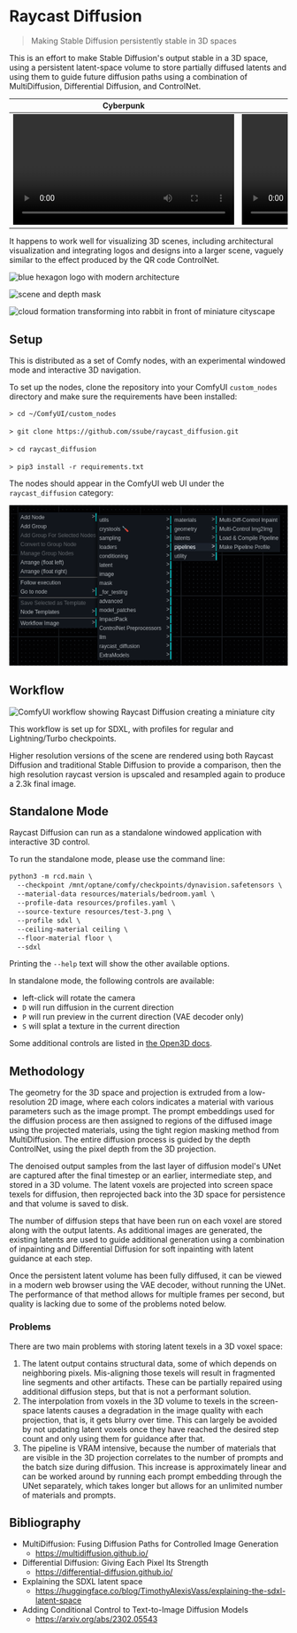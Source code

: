 # Raycast Diffusion

> Making Stable Diffusion persistently stable in 3D spaces

This is an effort to make Stable Diffusion's output stable in a 3D space, using a persistent latent-space volume to
store partially diffused latents and using them to guide future diffusion paths using a combination of MultiDiffusion,
Differential Diffusion, and ControlNet.

Cyberpunk | Miniature City
:-: | :-:
<video src="https://demo.raycast-diffusion.com/rcd-cyber.mp4" width=400/> | <video src="https://demo.raycast-diffusion.com/rcd-mini.mp4" width=400/>

It happens to work well for visualizing 3D scenes, including architectural visualization and integrating logos and
designs into a larger scene, vaguely similar to the effect produced by the QR code ControlNet.

![blue hexagon logo with modern architecture](https://demo.raycast-diffusion.com/raycast-logo.png)

![scene and depth mask](https://demo.raycast-diffusion.com/raycast-scene.png)

![cloud formation transforming into rabbit in front of miniature cityscape](https://demo.raycast-diffusion.com/raycast-bunny.png)

## Setup

This is distributed as a set of Comfy nodes, with an experimental windowed mode and interactive 3D navigation.

To set up the nodes, clone the repository into your ComfyUI `custom_nodes` directory and make sure the requirements have
been installed:

```shell
> cd ~/ComfyUI/custom_nodes

> git clone https://github.com/ssube/raycast_diffusion.git

> cd raycast_diffusion

> pip3 install -r requirements.txt
```

The nodes should appear in the ComfyUI web UI under the `raycast_diffusion` category:

![ComfyUI menu showing raycast_diffusion node category](docs/comfy-menu.png)

## Workflow

![ComfyUI workflow showing Raycast Diffusion creating a miniature city](docs/comfy-workflow.png)

This workflow is set up for SDXL, with profiles for regular and Lightning/Turbo checkpoints.

Higher resolution versions of the scene are rendered using both Raycast Diffusion and traditional Stable Diffusion to
provide a comparison, then the high resolution raycast version is upscaled and resampled again to produce a 2.3k final
image.

## Standalone Mode

Raycast Diffusion can run as a standalone windowed application with interactive 3D control.

To run the standalone mode, please use the command line:

```shell
python3 -m rcd.main \
  --checkpoint /mnt/optane/comfy/checkpoints/dynavision.safetensors \
  --material-data resources/materials/bedroom.yaml \
  --profile-data resources/profiles.yaml \
  --source-texture resources/test-3.png \
  --profile sdxl \
  --ceiling-material ceiling \
  --floor-material floor \
  --sdxl
```

Printing the `--help` text will show the other available options.

In standalone mode, the following controls are available:

- left-click will rotate the camera
- `D` will run diffusion in the current direction
- `P` will run preview in the current direction (VAE decoder only)
- `S` will splat a texture in the current direction

Some additional controls are listed in [the Open3D docs](https://www.open3d.org/docs/release/tutorial/visualization/visualization.html).

## Methodology

The geometry for the 3D space and projection is extruded from a low-resolution 2D image, where each colors indicates a
material with various parameters such as the image prompt. The prompt embeddings used for the diffusion process are then
assigned to regions of the diffused image using the projected materials, using the tight region masking method from
MultiDiffusion. The entire diffusion process is guided by the depth ControlNet, using the pixel depth from the 3D
projection.

The denoised output samples from the last layer of diffusion model's UNet are captured after the final timestep or an
earlier, intermediate step, and stored in a 3D volume. The latent voxels are projected into screen space texels for
diffusion, then reprojected back into the 3D space for persistence and that volume is saved to disk.

The number of diffusion steps that have been run on each voxel are stored along with the output latents. As additional
images are generated, the existing latents are used to guide additional generation using a combination of inpainting
and Differential Diffusion for soft inpainting with latent guidance at each step.

Once the persistent latent volume has been fully diffused, it can be viewed in a modern web browser using the VAE
decoder, without running the UNet. The performance of that method allows for multiple frames per second, but quality
is lacking due to some of the problems noted below.

### Problems

There are two main problems with storing latent texels in a 3D voxel space:

1. The latent output contains structural data, some of which depends on neighboring pixels. Mis-aligning those texels
   will result in fragmented line segments and other artifacts. These can be partially repaired using additional diffusion
   steps, but that is not a performant solution.
2. The interpolation from voxels in the 3D volume to texels in the screen-space latents causes a degradation in the
   image quality with each projection, that is, it gets blurry over time. This can largely be avoided by not updating
   latent voxels once they have reached the desired step count and only using them for guidance after that.
3. The pipeline is VRAM intensive, because the number of materials that are visible in the 3D projection correlates to
   the number of prompts and the batch size during diffusion. This increase is approximately linear and can be worked
   around by running each prompt embedding through the UNet separately, which takes longer but allows for an unlimited
   number of materials and prompts.

## Bibliography

- MultiDiffusion: Fusing Diffusion Paths for Controlled Image Generation
  - https://multidiffusion.github.io/
- Differential Diffusion: Giving Each Pixel Its Strength
  - https://differential-diffusion.github.io/
- Explaining the SDXL latent space
  - https://huggingface.co/blog/TimothyAlexisVass/explaining-the-sdxl-latent-space
- Adding Conditional Control to Text-to-Image Diffusion Models
  - https://arxiv.org/abs/2302.05543
